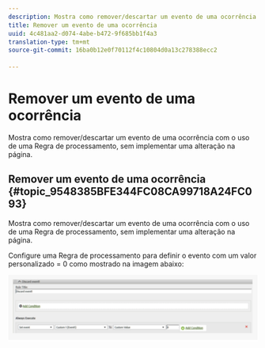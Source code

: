 ```yaml
---
description: Mostra como remover/descartar um evento de uma ocorrência com o uso de uma Regra de processamento, sem implementar uma alteração na página.
title: Remover um evento de uma ocorrência
uuid: 4c481aa2-d074-4abe-b472-9f685bb1f4a3
translation-type: tm+mt
source-git-commit: 16ba0b12e0f70112f4c10804d0a13c278388ecc2

---
```



# Remover um evento de uma ocorrência

Mostra como remover/descartar um evento de uma ocorrência com o uso de uma Regra de processamento, sem implementar uma alteração na página.

## Remover um evento de uma ocorrência {#topic_9548385BFE344FC08CA99718A24FC093}

Mostra como remover/descartar um evento de uma ocorrência com o uso de uma Regra de processamento, sem implementar uma alteração na página.

Configure uma Regra de processamento para definir o evento com um valor personalizado = 0 como mostrado na imagem abaixo:

![](assets/remove_event.png)

